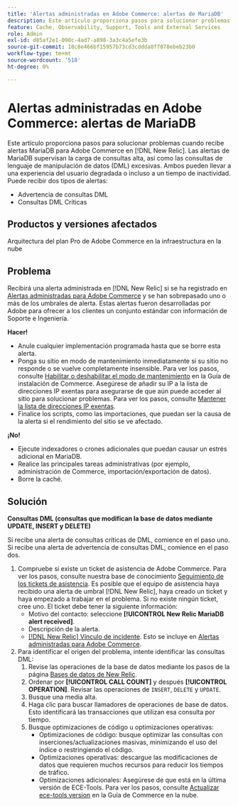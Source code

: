 ```yaml
---
title: 'Alertas administradas en Adobe Commerce: alertas de MariaDB'
description: Este artículo proporciona pasos para solucionar problemas cuando recibe alertas MariaDB para Adobe Commerce en  [!DNL New Relic]. Las alertas de MariaDB supervisan la carga de consultas alta, así como las consultas de lenguaje de manipulación de datos (DML) excesivas. Ambos pueden llevar a una experiencia del usuario degradada o incluso a un tiempo de inactividad. Puede recibir dos tipos de alertas.
feature: Cache, Observability, Support, Tools and External Services
role: Admin
exl-id: d85af2e1-090c-4ad7-a898-3a3c4a5efe3b
source-git-commit: 18c8e466bf15957b73cd3cddda8ff078ebeb23b0
workflow-type: tm+mt
source-wordcount: '518'
ht-degree: 0%

---
```


# Alertas administradas en Adobe Commerce: alertas de MariaDB

Este artículo proporciona pasos para solucionar problemas cuando recibe alertas MariaDB para Adobe Commerce en [!DNL New Relic]. Las alertas de MariaDB supervisan la carga de consultas alta, así como las consultas de lenguaje de manipulación de datos (DML) excesivas. Ambos pueden llevar a una experiencia del usuario degradada o incluso a un tiempo de inactividad. Puede recibir dos tipos de alertas:

* Advertencia de consultas DML
* Consultas DML Críticas

## Productos y versiones afectados

Arquitectura del plan Pro de Adobe Commerce en la infraestructura en la nube

## Problema

Recibirá una alerta administrada en [!DNL New Relic] si se ha registrado en [Alertas administradas para Adobe Commerce](managed-alerts-for-magento-commerce.md) y se han sobrepasado uno o más de los umbrales de alerta. Estas alertas fueron desarrolladas por Adobe para ofrecer a los clientes un conjunto estándar con información de Soporte e Ingeniería.

**Hacer!**

* Anule cualquier implementación programada hasta que se borre esta alerta.
* Ponga su sitio en modo de mantenimiento inmediatamente si su sitio no responde o se vuelve completamente insensible. Para ver los pasos, consulte [Habilitar o deshabilitar el modo de mantenimiento](https://experienceleague.adobe.com/es/docs/commerce-operations/installation-guide/tutorials/maintenance-mode) en la Guía de instalación de Commerce. Asegúrese de añadir su IP a la lista de direcciones IP exentas para asegurarse de que aún puede acceder al sitio para solucionar problemas. Para ver los pasos, consulte [Mantener la lista de direcciones IP exentas](https://experienceleague.adobe.com/es/docs/commerce-operations/installation-guide/tutorials/maintenance-mode#maintain-the-list-of-exempt-ip-addresses).
* Finalice los scripts, como las importaciones, que puedan ser la causa de la alerta si el rendimiento del sitio se ve afectado.

**¡No!**

* Ejecute indexadores o crones adicionales que puedan causar un estrés adicional en MariaDB.
* Realice las principales tareas administrativas (por ejemplo, administración de Commerce, importación/exportación de datos).
* Borre la caché.

## Solución

**Consultas DML (consultas que modifican la base de datos mediante UPDATE, INSERT y DELETE)**

Si recibe una alerta de consultas críticas de DML, comience en el paso uno. Si recibe una alerta de advertencia de consultas DML, comience en el paso dos.

1. Compruebe si existe un ticket de asistencia de Adobe Commerce. Para ver los pasos, consulte nuestra base de conocimiento [Seguimiento de los tickets de asistencia](https://experienceleague.adobe.com/es/docs/commerce-knowledge-base/kb/help-center-guide/magento-help-center-user-guide#track-support-case). Es posible que el equipo de asistencia haya recibido una alerta de umbral [!DNL New Relic], haya creado un ticket y haya empezado a trabajar en el problema. Si no existe ningún ticket, cree uno. El ticket debe tener la siguiente información:
   * Motivo del contacto: seleccione **[!UICONTROL New Relic MariaDB alert received]**.
   * Descripción de la alerta.
   * [[!DNL New Relic] Vínculo de incidente](https://docs.newrelic.com/docs/alerts-applied-intelligence/new-relic-alerts/alert-incidents/view-violation-event-details-incidents). Esto se incluye en [Alertas administradas para Adobe Commerce](managed-alerts-for-magento-commerce.md).
1. Para identificar el origen del problema, intente identificar las consultas DML:
   1. Revise las operaciones de la base de datos mediante los pasos de la página [Bases de datos de New Relic](https://docs.newrelic.com/docs/apm/apm-ui-pages/monitoring/databases-page-view-operations-throughput-response-time).
   1. Ordenar por **[!UICONTROL CALL COUNT]** y después **[!UICONTROL OPERATION]**. Revisar las operaciones de `INSERT`, `DELETE` y `UPDATE`.
   1. Busque una media alta.
   1. Haga clic para buscar llamadores de operaciones de base de datos. Esto identificará las transacciones que utilizan esa consulta por tiempo.
   1. Busque optimizaciones de código u optimizaciones operativas:
      * Optimizaciones de código: busque optimizar las consultas con inserciones/actualizaciones masivas, minimizando el uso del índice o restringiendo el código.
      * Optimizaciones operativas: descargue las modificaciones de datos que requieren muchos recursos para reducir los tiempos de tráfico.
      * Optimizaciones adicionales: Asegúrese de que está en la última versión de ECE-Tools. Para ver los pasos, consulte [Actualizar ece-tools version](https://experienceleague.adobe.com/es/docs/commerce-on-cloud/user-guide/dev-tools/ece-tools/update-package) en la Guía de Commerce en la nube.
